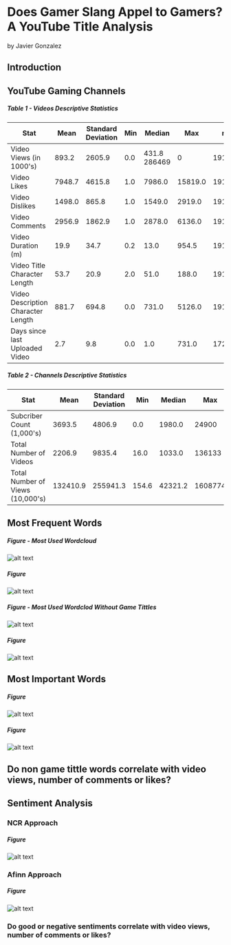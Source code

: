 # Does Gamer Slang Appel to Gamers? A YouTube Title Analysis
by Javier Gonzalez

## Introduction

## YouTube Gaming Channels

##### Table 1 - Videos Descriptive Statistics
Stat|Mean|Standard Deviation|Min|Median|Max|n
 ---| --- |-------------|-------------|-------------|-------------| -----
Video Views (in 1000's) | 893.2	|2605.9	|0.0	|431.8	286469  |0	|19187
Video Likes|	7948.7	|4615.8|	1.0	|7986.0	|15819.0	|19187
Video Dislikes|	1498.0|	865.8|	1.0|	1549.0|	2919.0|	19187
Video Comments|	2956.9|	1862.9|	1.0|	2878.0|	6136.0|	19187
Video Duration (m)|	19.9|	34.7|	0.2|	13.0|	954.5|	19187
Video Title Character Length|	53.7	|20.9|	2.0|	51.0|	188.0|	19187
Video Description Character Length|	881.7|	694.8|	0.0|	731.0|	5126.0|	19187
Days since last Uploaded Video|	2.7|	9.8|	0.0|	1.0|	731.0|	17248

##### Table 2 - Channels Descriptive Statistics
Stat |Mean| Standard Deviation|   Min|  Median|     Max | n
 ---| --- |---|----|---| ---- | ---
Subcriber Count (1,000's)| 3693.5 |4806.9  | 0.0|  1980.0|   24900  | 2000
Total Number of Videos |  2206.9  | 9835.4 | 16.0 | 1033.0|  136133 | 2000
Total Number of Views (10,000's)| 132410.9   |255941.3| 154.6| 42321.2| 1608774 | 2000


## Most Frequent Words

##### Figure  - Most Used Wordcloud
![alt text](https://github.com/jjgecon/Does-Gamer-Slang-Appeal-to-Gamers/blob/master/Images/wordcloud1.png)

##### Figure 
![alt text](https://github.com/jjgecon/Does-Gamer-Slang-Appeal-to-Gamers/blob/master/Images/freq1.png)

##### Figure  - Most Used Wordclod Without Game Tittles
![alt text](https://github.com/jjgecon/Does-Gamer-Slang-Appeal-to-Gamers/blob/master/Images/wordcloud2.png)

##### Figure 
![alt text](https://github.com/jjgecon/Does-Gamer-Slang-Appeal-to-Gamers/blob/master/Images/freq2.png)



## Most Important Words

##### Figure 
![alt text](https://github.com/jjgecon/Does-Gamer-Slang-Appeal-to-Gamers/blob/master/Images/tfidf1.png)

##### Figure 
![alt text](https://github.com/jjgecon/Does-Gamer-Slang-Appeal-to-Gamers/blob/master/Images/TFIDF2.png)

## Do non game tittle words correlate with video views, number of comments or likes?

## Sentiment Analysis
### NCR Approach

##### Figure 
![alt text](https://github.com/jjgecon/Does-Gamer-Slang-Appeal-to-Gamers/blob/master/Images/nrc.png)

### Afinn Approach

##### Figure 
![alt text](https://github.com/jjgecon/Does-Gamer-Slang-Appeal-to-Gamers/blob/master/Images/afinn.png)

### Do good or negative sentiments correlate with video views, number of comments or likes?
